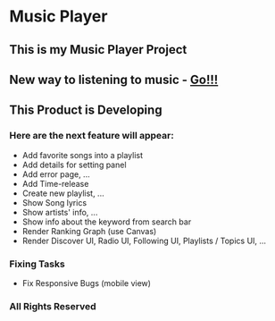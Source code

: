 # Music Player

## This is my Music Player Project

## New way to listening to music - [**Go!!!**](https://yuran1811.github.io/Music-Player/)

## This Product is Developing

### Here are the next feature will appear:

-   Add favorite songs into a playlist
-   Add details for setting panel
-   Add error page, ...
-   Add Time-release
-   Create new playlist, ...
-   Show Song lyrics
-   Show artists' info, ...
-   Show info about the keyword from search bar
-   Render Ranking Graph (use Canvas)
-   Render Discover UI, Radio UI, Following UI, Playlists / Topics UI, ...

### Fixing Tasks

-   Fix Responsive Bugs (mobile view)

### All Rights Reserved
